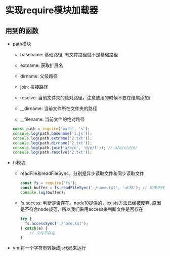 # 实现require模块加载器

## 用到的函数

+ path模块

  + basename: 基础路径, 有文件路径就不是基础路径

  + extname: 获取扩展名

  + dirname: 父级路径

  + join: 拼接路径

  + resolve: 当前文件夹的绝对路径，注意使用的时候不要在结尾添加/

  + __dirname: 当前文件所在文件夹的路径

  + __filename: 当前文件的绝对路径


  ```js
  const path = require('path', 's');
  console.log(path.basename('1.js'));
  console.log(path.extname('2.txt'));
  console.log(path.dirname('2.txt'));
  console.log(path.join('a/b/c', 'd/e/f')); // a/b/c/d/e/
  console.log(path.resolve('2.txt'));
  ```

+ fs模块

  + readFile和readFileSync，分别是异步读取文件和同步读取文件

    ```js
    const fs = require('fs');
    const buffer = fs.readFileSync('./name.txt', 'utf8'); // 如果不传入编码，出来的是二进制
    console.log(buffer);
    ```


  + fs.access: 判断是否存在。node10提供的，exists方法已经被废弃, 原因是不符合node规范，所以我们采用access来判断文件是否存在

    ```js
    try {
      fs.accessSync('./name.txt');
    } catch(e) {
        // 文件不存在
    }
    ```

+ vm:将一个字符串转换成js代码来运行


